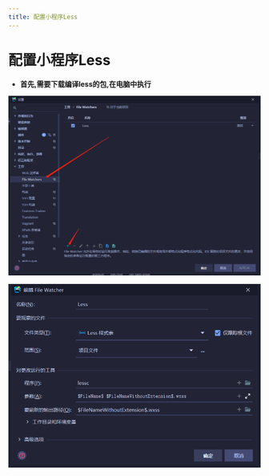 ```yaml
---
title: 配置小程序Less
---
```

# 配置小程序Less

*   **首先,需要下载编译less的包,在电脑中执行**

![](/WebStorm编辑器/配置小程序Less/image_7_b_0UY3xF.png)

![](/WebStorm编辑器/配置小程序Less/image1_Ls_oZML3Us.png)